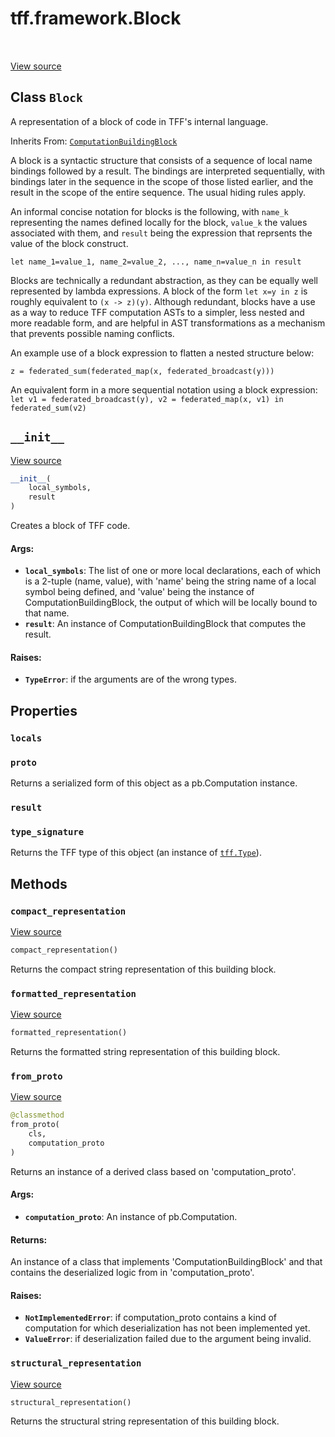 <div itemscope itemtype="http://developers.google.com/ReferenceObject">
<meta itemprop="name" content="tff.framework.Block" />
<meta itemprop="path" content="Stable" />
<meta itemprop="property" content="locals"/>
<meta itemprop="property" content="proto"/>
<meta itemprop="property" content="result"/>
<meta itemprop="property" content="type_signature"/>
<meta itemprop="property" content="__init__"/>
<meta itemprop="property" content="compact_representation"/>
<meta itemprop="property" content="formatted_representation"/>
<meta itemprop="property" content="from_proto"/>
<meta itemprop="property" content="structural_representation"/>
</div>

# tff.framework.Block

<table class="tfo-notebook-buttons tfo-api" align="left">
</table>

<a target="_blank" href="http://github.com/tensorflow/federated/tree/master/tensorflow_federated/python/core/impl/compiler/building_blocks.py">View
source</a>

## Class `Block`

A representation of a block of code in TFF's internal language.

Inherits From:
[`ComputationBuildingBlock`](../../tff/framework/ComputationBuildingBlock.md)

<!-- Placeholder for "Used in" -->

A block is a syntactic structure that consists of a sequence of local name
bindings followed by a result. The bindings are interpreted sequentially, with
bindings later in the sequence in the scope of those listed earlier, and the
result in the scope of the entire sequence. The usual hiding rules apply.

An informal concise notation for blocks is the following, with `name_k`
representing the names defined locally for the block, `value_k` the values
associated with them, and `result` being the expression that reprsents the value
of the block construct.

```
let name_1=value_1, name_2=value_2, ..., name_n=value_n in result
```

Blocks are technically a redundant abstraction, as they can be equally well
represented by lambda expressions. A block of the form `let x=y in z` is roughly
equivalent to `(x -> z)(y)`. Although redundant, blocks have a use as a way to
reduce TFF computation ASTs to a simpler, less nested and more readable form,
and are helpful in AST transformations as a mechanism that prevents possible
naming conflicts.

An example use of a block expression to flatten a nested structure below:

```
z = federated_sum(federated_map(x, federated_broadcast(y)))
```

An equivalent form in a more sequential notation using a block expression: `let
v1 = federated_broadcast(y), v2 = federated_map(x, v1) in federated_sum(v2)`

<h2 id="__init__"><code>__init__</code></h2>

<a target="_blank" href="http://github.com/tensorflow/federated/tree/master/tensorflow_federated/python/core/impl/compiler/building_blocks.py">View
source</a>

```python
__init__(
    local_symbols,
    result
)
```

Creates a block of TFF code.

#### Args:

*   <b>`local_symbols`</b>: The list of one or more local declarations, each of
    which is a 2-tuple (name, value), with 'name' being the string name of a
    local symbol being defined, and 'value' being the instance of
    ComputationBuildingBlock, the output of which will be locally bound to that
    name.
*   <b>`result`</b>: An instance of ComputationBuildingBlock that computes the
    result.

#### Raises:

*   <b>`TypeError`</b>: if the arguments are of the wrong types.

## Properties

<h3 id="locals"><code>locals</code></h3>

<h3 id="proto"><code>proto</code></h3>

Returns a serialized form of this object as a pb.Computation instance.

<h3 id="result"><code>result</code></h3>

<h3 id="type_signature"><code>type_signature</code></h3>

Returns the TFF type of this object (an instance of
<a href="../../tff/Type.md"><code>tff.Type</code></a>).

## Methods

<h3 id="compact_representation"><code>compact_representation</code></h3>

<a target="_blank" href="http://github.com/tensorflow/federated/tree/master/tensorflow_federated/python/core/impl/compiler/building_blocks.py">View
source</a>

```python
compact_representation()
```

Returns the compact string representation of this building block.

<h3 id="formatted_representation"><code>formatted_representation</code></h3>

<a target="_blank" href="http://github.com/tensorflow/federated/tree/master/tensorflow_federated/python/core/impl/compiler/building_blocks.py">View
source</a>

```python
formatted_representation()
```

Returns the formatted string representation of this building block.

<h3 id="from_proto"><code>from_proto</code></h3>

<a target="_blank" href="http://github.com/tensorflow/federated/tree/master/tensorflow_federated/python/core/impl/compiler/building_blocks.py">View
source</a>

```python
@classmethod
from_proto(
    cls,
    computation_proto
)
```

Returns an instance of a derived class based on 'computation_proto'.

#### Args:

*   <b>`computation_proto`</b>: An instance of pb.Computation.

#### Returns:

An instance of a class that implements 'ComputationBuildingBlock' and that
contains the deserialized logic from in 'computation_proto'.

#### Raises:

*   <b>`NotImplementedError`</b>: if computation_proto contains a kind of
    computation for which deserialization has not been implemented yet.
*   <b>`ValueError`</b>: if deserialization failed due to the argument being
    invalid.

<h3 id="structural_representation"><code>structural_representation</code></h3>

<a target="_blank" href="http://github.com/tensorflow/federated/tree/master/tensorflow_federated/python/core/impl/compiler/building_blocks.py">View
source</a>

```python
structural_representation()
```

Returns the structural string representation of this building block.
